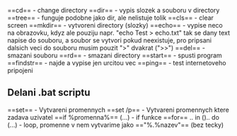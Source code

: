 ==cd== - change directory
==dir== -  vypis slozek a souboru v directory
==tree== - funguje podobne jako dir, ale nelistuje tolik 
==cls== - clear screen
==mkdir== - vytvoreni directory (slozky)
==echo== - vypise neco na obrazovku, kdyz ale pouziju napr. "echo Test > echo.txt" tak se dany text napise do souboru, a soubor se vytvori pokud neexistuje, pro pripsani dalsich veci do souboru musim pouzit ">" dvakrat (">>")
==del== - smazani souboru
==rd== - smazani directory
==start== - spusti program
==findstr== - najde a vypise jen urcitou vec
==ping== - test internetoveho pripojeni


## Delani .bat scriptu

==set== - Vytvareni promennych
==set /p== - Vytvareni promennych ktere zadava uzivatel
==if %promenna%== (...) - if funkce
==for==  .. in ().. do (...) - loop, promenne v nem vytvarime jako =="%.%nazev"== (bez tecky)


